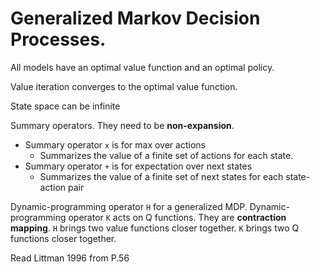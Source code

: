 # Generalized Markov Decision Processes.

All models have an optimal value function and an optimal policy.

Value iteration converges to the optimal value function.

State space can be infinite

Summary operators. They need to be **non-expansion**.
- Summary operator `x` is for max over actions
  - Summarizes the value of a finite set of actions for each state.
- Summary operator `+` is for expectation over next states
  - Summarizes the value of a finite set of next states for each state-action pair

Dynamic-programming operator `H` for a generalized MDP. Dynamic-programming operator `K` acts on Q functions. 
They are **contraction mapping**. `H` brings two value functions closer together. `K` brings two Q functions closer together.

Read Littman 1996 from P.56
